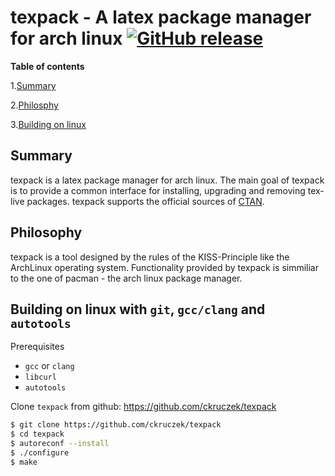 texpack - A latex package manager for arch linux [![GitHub release](https://img.shields.io/github/release/ckruczek/texpack.svg?style=flat-square)]()
=======

**Table of contents**

1.[Summary](#summary)

2.[Philosphy](#philosophy)

3.[Building on linux](#building-on-linux-with-git-gccclang-and-autotools)


## Summary

texpack is a latex package manager for arch linux. The main goal of texpack is to provide a common interface for installing, upgrading and removing tex-live packages. texpack supports the official sources of [CTAN](http://www.ctan.org).

## Philosophy

texpack is a tool designed by the rules of the KISS-Principle like the ArchLinux operating system.
Functionality provided by texpack is simmiliar to the one of pacman - the arch linux package manager.

## Building on linux with `git`, `gcc/clang` and `autotools`

Prerequisites

- `gcc` or `clang`
- `libcurl` 
- `autotools`

Clone `texpack` from github: https://github.com/ckruczek/texpack

```bash
$ git clone https://github.com/ckruczek/texpack
$ cd texpack
$ autoreconf --install
$ ./configure
$ make
```



